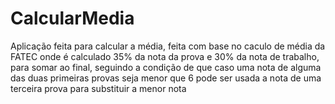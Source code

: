 # CalcularMedia
Aplicação feita para calcular a média, feita com base no caculo de média da FATEC onde é calculado 35% da nota da prova e 30% da nota de trabalho, para somar ao final, seguindo a condição de que caso uma nota de alguma das duas primeiras provas seja menor que 6 pode ser usada a nota de uma terceira prova para substituir a menor nota
